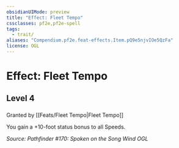 ```yaml
---
obsidianUIMode: preview
title: "Effect: Fleet Tempo"
cssclasses: pf2e,pf2e-spell
tags:
  - trait/
aliases: "Compendium.pf2e.feat-effects.Item.pQ9e5njvIOe5QzFa"
license: OGL
---
```

# Effect: Fleet Tempo
## Level 4
### 






Granted by [[Feats/Fleet Tempo|Fleet Tempo]]

You gain a +10-foot status bonus to all Speeds.

*Source: Pathfinder #170: Spoken on the Song Wind*
*OGL*